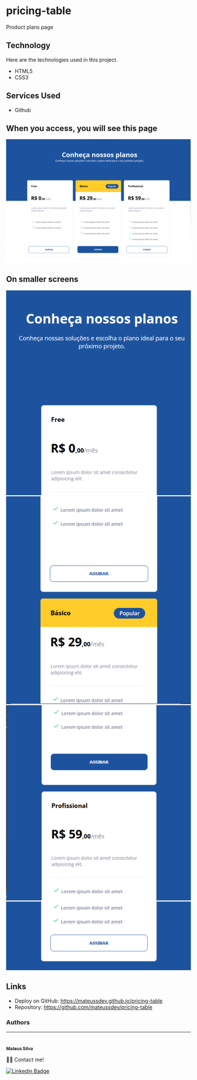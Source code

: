 # pricing-table
Product plans page

## Technology 

Here are the technologies used in this project.

* HTML5
* CSS3

## Services Used

* Github

## When you access, you will see this page 

![Homepage image](https://github.com/mateussdev/pricing-table/blob/main/assets/readme/page-1.png)
![Homepage image](https://github.com/mateussdev/pricing-table/blob/main/assets/readme/page-2.png)

## On smaller screens
![Homepage image](https://github.com/mateussdev/pricing-table/blob/main/assets/readme/responsive-page-1.png)
![Homepage image](https://github.com/mateussdev/pricing-table/blob/main/assets/readme/responsive-page-2.png)
![Homepage image](https://github.com/mateussdev/pricing-table/blob/main/assets/readme/responsive-page-3.png)
![Homepage image](https://github.com/mateussdev/pricing-table/blob/main/assets/readme/responsive-page-4.png)

## Links
  - Deploy on GitHub: https://mateussdev.github.io/pricing-table
  - Repository: https://github.com/mateussdev/pricing-table


### Authors
---

<a href="https://github.com/mateussdev">
 <img style="border-radius: 50%;" src="https://avatars.githubusercontent.com/u/58476531?v=4" width="100px;" alt=""/>
 <br />
 <sub><b>Mateus Silva</b></sub></a> <a href="https://github.com/mateussdev" title="My GitHub Profile"></a>

 👋🏽 Contact me!

<!-- [![Twitter Badge](https://img.shields.io/badge/-@mateusfps-1ca0f1?style=flat-square&labelColor=1ca0f1&logo=twitter&logoColor=white&link=https://twitter.com/mateusfps)](https://twitter.com/mateusfps)  -->
[![Linkedin Badge](https://img.shields.io/badge/-mateussdev-blue?style=flat-square&logo=Linkedin&logoColor=white&link=https://www.linkedin.com/in/mateussdev/)](https://www.linkedin.com/in/mateussdev/) 
<!-- [![Gmail Badge](https://img.shields.io/badge/-contato.mateussdev@gmail.com-c14438?style=flat-square&logo=Gmail&logoColor=white&link=mailto:contato.mateussdev@gmail.com)](mailto:contato.mateussdev@gmail.com) -->

